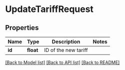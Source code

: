 # UpdateTariffRequest

## Properties
Name | Type | Description | Notes
------------ | ------------- | ------------- | -------------
**id** | **float** | ID of the new tariff | 

[[Back to Model list]](../../README.md#documentation-for-models) [[Back to API list]](../../README.md#documentation-for-api-endpoints) [[Back to README]](../../README.md)

